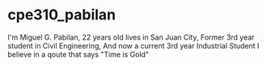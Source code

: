# cpe310_pabilan
I'm Miguel G. Pabilan, 22 years old lives in San Juan City,
Former 3rd year student in Civil Engineering, And now a current 3rd year Industrial Student 
I believe in a qoute that says "Time is Gold"

